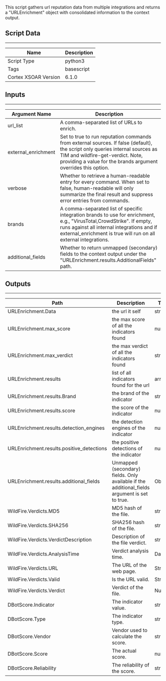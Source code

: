 This script gathers url reputation data from multiple integrations and returns a "URLEnrichment" object with consolidated information to the context output.

## Script Data

---

| **Name** | **Description** |
| --- | --- |
| Script Type | python3 |
| Tags | basescript |
| Cortex XSOAR Version | 6.1.0 |

## Inputs

---

| **Argument Name** | **Description** |
| --- | --- |
| url_list | A comma-separated list of URLs to enrich. |
| external_enrichment | Set to true to run reputation commands from external sources. If false (default), the script only queries internal sources as TIM and wildfire-get-verdict. Note, providing a value for the brands argument overrides this option. |
| verbose | Whether to retrieve a human-readable entry for every command. When set to false, human-readable will only summarize the final result and suppress error entries from commands. |
| brands | A comma-separated list of specific integration brands to use for enrichment, e.g., "VirusTotal,CrowdStrike". If empty, runs against all internal integrations and if external_enrichment is true will run on all external integrations. |
| additional_fields | Whether to return unmapped \(secondary\) fields to the context output under the "URLEnrichment.results.AdditionalFields" path. |

## Outputs

---

| **Path** | **Description** | **Type** |
| --- | --- | --- |
| URLEnrichment.Data | the url it self | string |
| URLEnrichment.max_score | the max score of all the indicators found | number |
| URLEnrichment.max_verdict | the max verdict of all the indicators found | string |
| URLEnrichment.results | list of all indicators found for the url | array |
| URLEnrichment.results.Brand | the brand of the indicator | string |
| URLEnrichment.results.score | the score of the indicator | number |
| URLEnrichment.results.detection_engines | the detection engines of the indicator | number |
| URLEnrichment.results.positive_detections | the positive detections of the indicator | number |
| URLEnrichment.results.additional_fields | Unmapped \(secondary\) fields. Only available if the additional_fields argument is set to true. | Object |
| WildFire.Verdicts.MD5 | MD5 hash of the file. | string |
| WildFire.Verdicts.SHA256 | SHA256 hash of the file. | string |
| WildFire.Verdicts.VerdictDescription | Description of the file verdict. | string |
| WildFire.Verdicts.AnalysisTime | Verdict analysis time. | Date |
| WildFire.Verdicts.URL | The URL of the web page. | String |
| WildFire.Verdicts.Valid | Is the URL valid. | String |
| WildFire.Verdicts.Verdict | Verdict of the file. | Number |
| DBotScore.Indicator | The indicator value. | string |
| DBotScore.Type | The indicator type. | string |
| DBotScore.Vendor | Vendor used to calculate the score. | string |
| DBotScore.Score | The actual score. | number |
| DBotScore.Reliability | The reliability of the score. | string |

